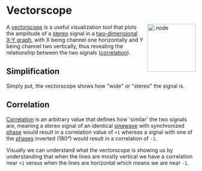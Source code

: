 # Vectorscope

<img align="right" style="margin-left: 8px;" src="/vectorscope.png" alt=".node" width="128"/>

A [vectorscope](https://en.wikipedia.org/wiki/Vectorscope) is a useful visualization tool that plots the amplitude of a [stereo](https://en.wikipedia.org/wiki/Stereophonic_sound) signal in a [two-dimensional](https://en.wikipedia.org/wiki/2D_computer_graphics) [X-Y graph](https://en.wikipedia.org/wiki/Oscilloscope#X-Y_mode), with
X being channel one horizontally and Y being channel two vertically, thus revealing the relationship between the two signals ([correlation](#correlation)).

## Simplification
Simply put, the vectorscope shows how "wide" or "stereo" the signal is.

## Correlation

[Correlation](https://www.beis.de/Elektronik/Correlation/CorrelationCorrectAndWrong.html#:~:text=Audio%20Correlation%20Measurement%20Basics&text=In%20our%20case%20correlation%20means,levels%20may%20be%20completely%20different) is an arbitrary value that defines how 'similar' the two signals are, meaning a stereo signal of an identical [sinewave](https://en.wikipedia.org/wiki/Sine_wave)
with synchronized [phase](https://en.wikipedia.org/wiki/Phase_(waves)) would result in a correlation value of `+1` whereas a signal with one of the [phases](https://en.wikipedia.org/wiki/Phase_(waves)) inverted (180°) would result in a correlation of `-1`.

Visually we can understand what the vectorscope is showing us by understanding that when the lines are mostly vertical we have a correlation near `+1` versus when the lines are horizontal which means we are near `-1`.
